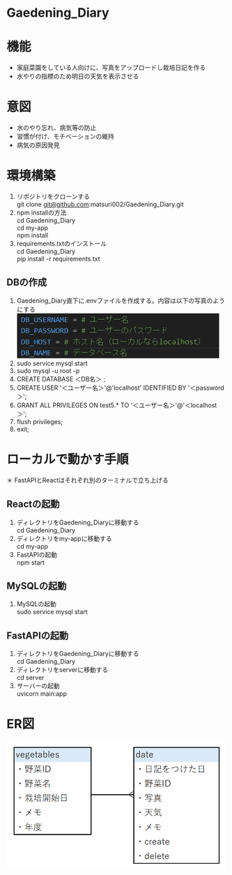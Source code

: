 # Gaedening_Diary

# 機能
- 家庭菜園をしている人向けに、写真をアップロードし栽培日記を作る
- 水やりの指標のため明日の天気を表示させる

# 意図
- 水のやり忘れ、病気等の防止
- 習慣が付け、モチベーションの維持
- 病気の原因発見

# 環境構築
1. リポジトリをクローンする  
git clone git@github.com:matsuri002/Gaedening_Diary.git
2. npm installの方法  
cd Gaedening_Diary  
cd my-app  
npm install
3. requirements.txtのインストール  
cd Gaedening_Diary  
pip install -r requirements.txt

## DBの作成
1. Gaedening_Diary直下に.envファイルを作成する。内容は以下の写真のようにする  
![alt text](image-2.png)
2. sudo service mysql start
3. sudo mysql -u root -p
4. CREATE DATABASE ＜DB名＞ ;
5. CREATE USER '＜ユーザー名＞'@'localhost' IDENTIFIED BY '＜password＞';
6. GRANT ALL PRIVILEGES ON test5.* TO '＜ユーザー名＞'@'＜localhost＞';
7. flush privileges;
8. exit;


# ローカルで動かす手順  
＊ FastAPIとReactはそれぞれ別のターミナルで立ち上げる
## Reactの起動
1. ディレクトリをGaedening_Diaryに移動する  
cd Gaedening_Diary
2. ディレクトリをmy-appに移動する  
cd my-app
3. FastAPIの起動  
npm start

## MySQLの起動
1. MySQLの起動  
sudo service mysql start

## FastAPIの起動
1. ディレクトリをGaedening_Diaryに移動する  
cd Gaedening_Diary
2. ディレクトリをserverに移動する  
cd server
3. サーバーの起動  
uvicorn main:app


# ER図
![alt text](image.png)
 
